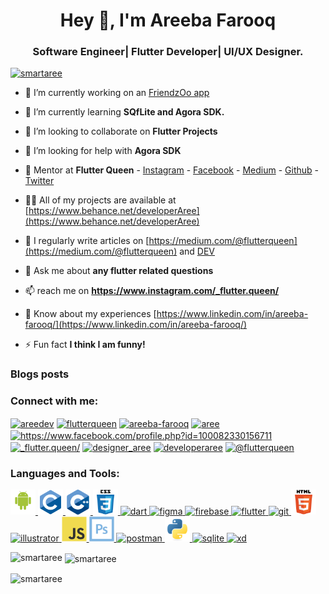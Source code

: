 <h1 align="center">Hey 👋, I'm Areeba Farooq</h1>
<h3 align="center">Software Engineer| Flutter Developer| UI/UX Designer.</h3>

<p align="left"> <a href="https://github.com/ryo-ma/github-profile-trophy"><img src="https://github-profile-trophy.vercel.app/?username=smartaree" alt="smartaree" /></a> </p>


- 🔭 I’m currently working on an [FriendzOo app](https://github.com/SmartAree/friendzo_app)

- 🌱 I’m currently learning **SQfLite and Agora SDK.**

- 👯 I’m looking to collaborate on **Flutter Projects**

- 🤝 I’m looking for help with **Agora SDK**

- 🤝 Mentor at **Flutter Queen**
         - [Instagram](https://www.instagram.com/_flutter.queen/)
         - [Facebook](https://www.facebook.com/profile.php?id=100082330156711)
         - [Medium](https://medium.com/@flutterqueen)
         - [Github](https://github.com/Flutter-Queen)
         - [Twitter](https://twitter.com/Queen33322?t=7Zsa-nTHDQhdkRya_kz-7g&s=09)

- 👨‍💻 All of my projects are available at [https://www.behance.net/developerAree](https://www.behance.net/developerAree)

- 📝 I regularly write articles on [https://medium.com/@flutterqueen](https://medium.com/@flutterqueen) and [DEV](https://dev.to/areedev)

- 💬 Ask me about **any flutter related questions**

- 📫 reach me on **https://www.instagram.com/_flutter.queen/**

- 📄 Know about my experiences [https://www.linkedin.com/in/areeba-farooq/](https://www.linkedin.com/in/areeba-farooq/)

- ⚡ Fun fact **I think I am funny!**

### Blogs posts
<!-- BLOG-POST-LIST:START -->
<!-- BLOG-POST-LIST:END -->

<h3 align="left">Connect with me:</h3>
<p align="left">
<a href="https://dev.to/areedev" target="blank"><img align="center" src="https://raw.githubusercontent.com/rahuldkjain/github-profile-readme-generator/master/src/images/icons/Social/devto.svg" alt="areedev" height="30" width="40" /></a>
<a href="https://twitter.com/flutterqueen" target="blank"><img align="center" src="https://raw.githubusercontent.com/rahuldkjain/github-profile-readme-generator/master/src/images/icons/Social/twitter.svg" alt="flutterqueen" height="30" width="40" /></a>
<a href="https://linkedin.com/in/areeba-farooq" target="blank"><img align="center" src="https://raw.githubusercontent.com/rahuldkjain/github-profile-readme-generator/master/src/images/icons/Social/linked-in-alt.svg" alt="areeba-farooq" height="30" width="40" /></a>
<a href="https://stackoverflow.com/users/aree" target="blank"><img align="center" src="https://raw.githubusercontent.com/rahuldkjain/github-profile-readme-generator/master/src/images/icons/Social/stack-overflow.svg" alt="aree" height="30" width="40" /></a>
<a href="https://fb.com/https://www.facebook.com/profile.php?id=100082330156711" target="blank"><img align="center" src="https://raw.githubusercontent.com/rahuldkjain/github-profile-readme-generator/master/src/images/icons/Social/facebook.svg" alt="https://www.facebook.com/profile.php?id=100082330156711" height="30" width="40" /></a>
<a href="https://instagram.com/_flutter.queen/" target="blank"><img align="center" src="https://raw.githubusercontent.com/rahuldkjain/github-profile-readme-generator/master/src/images/icons/Social/instagram.svg" alt="_flutter.queen/" height="30" width="40" /></a>
<a href="https://dribbble.com/designer_aree" target="blank"><img align="center" src="https://raw.githubusercontent.com/rahuldkjain/github-profile-readme-generator/master/src/images/icons/Social/dribbble.svg" alt="designer_aree" height="30" width="40" /></a>
<a href="https://www.behance.net/developeraree" target="blank"><img align="center" src="https://raw.githubusercontent.com/rahuldkjain/github-profile-readme-generator/master/src/images/icons/Social/behance.svg" alt="developeraree" height="30" width="40" /></a>
<a href="https://medium.com/@flutterqueen" target="blank"><img align="center" src="https://raw.githubusercontent.com/rahuldkjain/github-profile-readme-generator/master/src/images/icons/Social/medium.svg" alt="@flutterqueen" height="30" width="40" /></a>
</p>

<h3 align="left">Languages and Tools:</h3>
<p align="left"> <a href="https://developer.android.com" target="_blank" rel="noreferrer"> <img src="https://raw.githubusercontent.com/devicons/devicon/master/icons/android/android-original-wordmark.svg" alt="android" width="40" height="40"/> </a> <a href="https://www.cprogramming.com/" target="_blank" rel="noreferrer"> <img src="https://raw.githubusercontent.com/devicons/devicon/master/icons/c/c-original.svg" alt="c" width="40" height="40"/> </a> <a href="https://www.w3schools.com/cpp/" target="_blank" rel="noreferrer"> <img src="https://raw.githubusercontent.com/devicons/devicon/master/icons/cplusplus/cplusplus-original.svg" alt="cplusplus" width="40" height="40"/> </a> <a href="https://www.w3schools.com/css/" target="_blank" rel="noreferrer"> <img src="https://raw.githubusercontent.com/devicons/devicon/master/icons/css3/css3-original-wordmark.svg" alt="css3" width="40" height="40"/> </a> <a href="https://dart.dev" target="_blank" rel="noreferrer"> <img src="https://www.vectorlogo.zone/logos/dartlang/dartlang-icon.svg" alt="dart" width="40" height="40"/> </a> <a href="https://www.figma.com/" target="_blank" rel="noreferrer"> <img src="https://www.vectorlogo.zone/logos/figma/figma-icon.svg" alt="figma" width="40" height="40"/> </a> <a href="https://firebase.google.com/" target="_blank" rel="noreferrer"> <img src="https://www.vectorlogo.zone/logos/firebase/firebase-icon.svg" alt="firebase" width="40" height="40"/> </a> <a href="https://flutter.dev" target="_blank" rel="noreferrer"> <img src="https://www.vectorlogo.zone/logos/flutterio/flutterio-icon.svg" alt="flutter" width="40" height="40"/> </a> <a href="https://git-scm.com/" target="_blank" rel="noreferrer"> <img src="https://www.vectorlogo.zone/logos/git-scm/git-scm-icon.svg" alt="git" width="40" height="40"/> </a> <a href="https://www.w3.org/html/" target="_blank" rel="noreferrer"> <img src="https://raw.githubusercontent.com/devicons/devicon/master/icons/html5/html5-original-wordmark.svg" alt="html5" width="40" height="40"/> </a> <a href="https://www.adobe.com/in/products/illustrator.html" target="_blank" rel="noreferrer"> <img src="https://www.vectorlogo.zone/logos/adobe_illustrator/adobe_illustrator-icon.svg" alt="illustrator" width="40" height="40"/> </a> <a href="https://developer.mozilla.org/en-US/docs/Web/JavaScript" target="_blank" rel="noreferrer"> <img src="https://raw.githubusercontent.com/devicons/devicon/master/icons/javascript/javascript-original.svg" alt="javascript" width="40" height="40"/> </a> <a href="https://www.photoshop.com/en" target="_blank" rel="noreferrer"> <img src="https://raw.githubusercontent.com/devicons/devicon/master/icons/photoshop/photoshop-line.svg" alt="photoshop" width="40" height="40"/> </a> <a href="https://postman.com" target="_blank" rel="noreferrer"> <img src="https://www.vectorlogo.zone/logos/getpostman/getpostman-icon.svg" alt="postman" width="40" height="40"/> </a> <a href="https://www.python.org" target="_blank" rel="noreferrer"> <img src="https://raw.githubusercontent.com/devicons/devicon/master/icons/python/python-original.svg" alt="python" width="40" height="40"/> </a> <a href="https://www.sqlite.org/" target="_blank" rel="noreferrer"> <img src="https://www.vectorlogo.zone/logos/sqlite/sqlite-icon.svg" alt="sqlite" width="40" height="40"/> </a> <a href="https://www.adobe.com/products/xd.html" target="_blank" rel="noreferrer"> <img src="https://cdn.worldvectorlogo.com/logos/adobe-xd.svg" alt="xd" width="40" height="40"/> </a> </p>

<p><img align="left" src="https://github-readme-stats.vercel.app/api/top-langs?username=smartaree&show_icons=true&locale=en&layout=compact" alt="smartaree" /></p>

<p>&nbsp;<img align="center" src="https://github-readme-stats.vercel.app/api?username=smartaree&show_icons=true&locale=en" alt="smartaree" /></p>

<p><img align="center" src="https://github-readme-streak-stats.herokuapp.com/?user=smartaree&" alt="smartaree" /></p>


